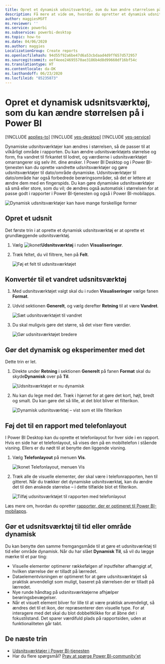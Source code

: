 ```yaml
---
title: Opret et dynamisk udsnitsværktøj, som du kan ændre størrelsen på i Power BI
description: Få mere at vide om, hvordan du opretter et dynamisk udsnitsværktøj, du kan ændre størrelsen på, så det passer til din rapport
author: maggiesMSFT
ms.reviewer: ''
ms.service: powerbi
ms.subservice: powerbi-desktop
ms.topic: how-to
ms.date: 04/06/2020
ms.author: maggies
LocalizationGroup: Create reports
ms.openlocfilehash: 94d55f92a6be47d6a53cbdaad4d9ff657d572957
ms.sourcegitcommit: eef4eee24695570ae3186b4d8d99660df16bf54c
ms.translationtype: HT
ms.contentlocale: da-DK
ms.lasthandoff: 06/23/2020
ms.locfileid: "85235873"
---
```

# <a name="create-a-responsive-slicer-you-can-resize-in-power-bi"></a>Opret et dynamisk udsnitsværktøj, som du kan ændre størrelsen på i Power BI

[!INCLUDE [applies-to](../includes/applies-to.md)] [!INCLUDE [yes-desktop](../includes/yes-desktop.md)] [!INCLUDE [yes-service](../includes/yes-service.md)]

Dynamiske udsnitsværktøjer kan ændres i størrelsen, så de passer til at vilkårligt område i rapporten. Du kan ændre udsnitsværktøjets størrelse og form, fra vandret til firkantet til lodret, og værdierne i udsnitsværktøjet omarrangerer sig selv iht. dine ønsker. I Power BI Desktop og i Power BI-tjenesten kan du oprette vandrette udsnitsværktøjer og gøre udsnitsværktøjer til dato/område dynamiske. Udsnitsværktøjer til dato/område har også forbedrede berøringsområder, så det er lettere at ændre dem med en fingerspids. Du kan gøre dynamiske udsnitsværktøjer så små eller store, som du vil; de ændres også automatisk i størrelsen for at passe godt i rapporter i Power BI-tjenesten og også i Power BI-mobilapps. 

![Dynamisk udsnitsværktøjer kan have mange forskellige former](media/power-bi-slicer-filter-responsive/power-bi-slicer-filter-responsive-0-slicer.gif)

## <a name="create-a-slicer"></a>Opret et udsnit

Det første trin i at oprette et dynamisk udsnitsværktøj er at oprette et grundlæggende udsnitsværktøj. 

1. Vælg ![ikonet](media/power-bi-slicer-filter-responsive/power-bi-slicer-filter-responsive-0-slicer-icon.png)**Udsnitsværktøj** i ruden **Visualiseringer**.
2. Træk feltet, du vil filtrere, hen på **Felt**.

    ![Føj et felt til udsnitsværktøjet](media/power-bi-slicer-filter-responsive/power-bi-slicer-filter-responsive-1-create.png)

## <a name="convert-to-a-horizontal-slicer"></a>Konvertér til et vandret udsnitsværktøj

1. Med udsnitsværktøjet valgt skal du i ruden **Visualiseringer** vælge fanen **Format**.
2. Udvid sektionen **Generelt**, og vælg derefter **Retning** til at være **Vandret**.

    ![Sæt udsnitsværktøjet til vandret](media/power-bi-slicer-filter-responsive/power-bi-slicer-filter-responsive-2-horizontal.png) 

1.  Du skal muligvis gøre det større, så det viser flere værdier.

     ![Gør udsnitsværktøjet bredere](media/power-bi-slicer-filter-responsive/power-bi-slicer-filter-responsive-3-wider.png)

## <a name="make-it-responsive-and-experiment-with-it"></a>Gør det dynamisk og eksperimenter med det

Dette trin er let. 

1. Direkte under **Retning** i sektionen **Generelt** på fanen **Format** skal du skyde**Dynamisk** over på **Til**.  

    ![Udsnitsværktøjet er nu dynamisk](media/power-bi-slicer-filter-responsive/power-bi-slicer-filter-responsive-4-responsive-on.png)

1. Nu kan du lege med det. Træk i hjørnet for at gøre det kort, højt, bredt og smalt. Du kan gøre det så lille, at det blot bliver et filterikon.

    ![Dynamisk udsnitsværktøj – vist som et lille filterikon](media/power-bi-slicer-filter-responsive/power-bi-slicer-filter-responsive-5-mini-icon.png)

## <a name="add-it-to-a-phone-report-layout"></a>Føj det til en rapport med telefonlayout

I Power BI Desktop kan du oprette et telefonlayout for hver side i en rapport. Hvis en side har et telefonlayout, så vises den på en mobiltelefon i stående visning. Ellers er du nødt til at benytte den liggende visning. 

1. Vælg **Telefonlayout** på menuen **Vis**.

     ![Ikonet Telefonlayout, menuen Vis](media/power-bi-slicer-filter-responsive/power-bi-slicer-filter-responsive-6-phone-layout-button.png)
    
1. Træk alle de visuelle elementer, der skal være i telefonrapporten, hen til gitteret. Når du trækker det dynamiske udsnitsværktøj, kan du ændre det til den ønskede størrelse – i dette tilfælde blot et filterikon.

    ![Tilføj udsnitsværktøjet til rapporten med telefonlayout](media/power-bi-slicer-filter-responsive/power-bi-slicer-filter-responsive-7-phone-slicer-icon.png)

Læs mere om, hvordan du opretter [rapporter, der er optimeret til Power BI-mobilapps](desktop-create-phone-report.md).

## <a name="make-a-time-or-range-slicer-responsive"></a>Gør et udsnitsværktøj til tid eller område dynamisk

Du kan benytte den samme fremgangsmåde til at gøre et udsnitsværktøj til tid eller område dynamisk. Når du har slået **Dynamisk** **Til**, så vil du lægge mærke til et par ting:

- Visuelle elementer optimerer rækkefølgen af inputfelter afhængigt af, hvilken størrelse der er tilladt på lærredet. 
- Dataelementvisningen er optimeret for at gøre udsnitsværktøjet så praktisk anvendeligt som muligt, baseret på størrelsen der er tilladt på lærredet. 
- Nye runde håndtag på udsnitsværktøjerne afhjælper berøringsbevægelser. 
- Når et visuelt element bliver for lille til at være praktisk anvendeligt, så ændres det til et ikon, der repræsenterer den visuelle type. For at interagere med det skal du blot dobbeltklikke for at åbne det i fokustilstand. Det sparer værdifuld plads på rapportsiden, uden at funktionaliteten går tabt.

## <a name="next-steps"></a>De næste trin

- [Udsnitsværktøjer i Power BI-tjenesten](../visuals/power-bi-visualization-slicers.md)
- Har du flere spørgsmål? [Prøv at spørge Power BI-community'et](https://community.powerbi.com/)